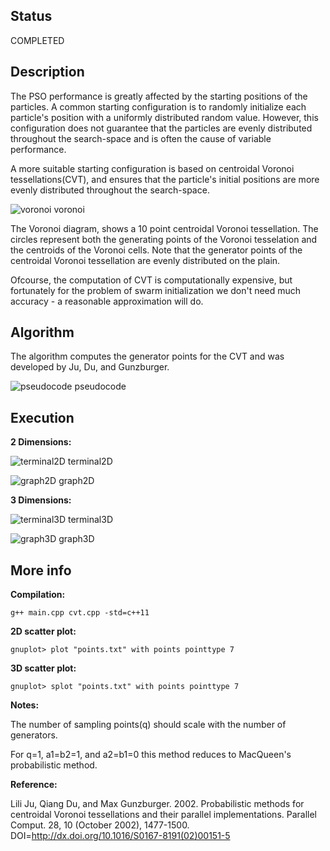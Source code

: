 ## Status 
COMPLETED

## Description

The PSO performance is greatly affected by the starting positions of the 
particles. A common starting configuration is to randomly initialize each 
particle's position with a uniformly distributed random value. 
However, this configuration does not guarantee that the particles are evenly 
distributed throughout the search-space and is often the cause of variable 
performance. 

A more suitable starting configuration is based on centroidal Voronoi 
tessellations(CVT), and ensures that the particle's initial positions are more
evenly distributed throughout the search-space. 

![voronoi voronoi](material/voronoi-diagram.jpg)

The Voronoi diagram, shows a 10 point centroidal Voronoi tessellation. The 
circles represent both the generating points of the Voronoi tesselation and the 
centroids of the Voronoi cells. Note that the generator points of the centroidal 
Voronoi tessellation are evenly distributed on the plain.

Ofcourse, the computation of CVT is computationally expensive, but fortunately 
for the problem of swarm initialization we don't need much accuracy - a 
reasonable approximation will do.

## Algorithm

The algorithm computes the generator points for the CVT and was developed by 
Ju, Du, and Gunzburger.

![pseudocode pseudocode](material/pseudocode.png)

## Execution

**2 Dimensions:**

![terminal2D terminal2D](material/2-1.png)

![graph2D graph2D](material/2-2.png)

**3 Dimensions:**

![terminal3D terminal3D](material/3-1.png)

![graph3D graph3D](material/3-2.png)

## More info

**Compilation:** 

```g++ main.cpp cvt.cpp -std=c++11```

**2D scatter plot:**

```gnuplot> plot "points.txt" with points pointtype 7```

**3D scatter plot:**

```gnuplot> splot "points.txt" with points pointtype 7```

**Notes:**

The number of sampling points(q) should scale with the number of generators.
	
For q=1, a1=b2=1, and a2=b1=0 this method reduces to MacQueen's probabilistic 
method.

**Reference:**

Lili Ju, Qiang Du, and Max Gunzburger. 2002. Probabilistic methods for 
	centroidal Voronoi tessellations and their parallel implementations. Parallel 
	Comput. 28, 10 (October 2002), 1477-1500. 
	DOI=http://dx.doi.org/10.1016/S0167-8191(02)00151-5
